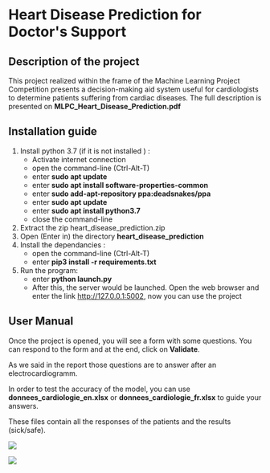 # Heart Disease Prediction for Doctor's Support

## Description of the project

This project realized within the frame of the Machine Learning Project Competition presents a decision-making aid system useful for cardiologists to determine patients suffering from cardiac diseases.
The full description is presented on **MLPC_Heart_Disease_Prediction.pdf**



## Installation guide

1. Install python 3.7 (if it is not installed ) : 
   - Activate internet connection
   - open the command-line (Ctrl-Alt-T)
   - enter **sudo apt update**
   - enter **sudo apt install software-properties-common**
   - enter **sudo add-apt-repository ppa:deadsnakes/ppa**
   - enter **sudo apt update**
   - enter **sudo apt install python3.7**
   - close the command-line
2. Extract the zip heart_disease_prediction.zip
3. Open (Enter in) the directory **heart_disease_prediction** 
4. Install the dependancies : 
   * open the command-line (Ctrl-Alt-T)
   * enter **pip3 install -r requirements.txt**
5. Run the program:
   * enter **python launch.py**
   * After this, the server would be launched. Open the web browser and enter the link <http://127.0.0.1:5002>, now you can use the project

## User Manual

Once the project is opened, you will see a form with some questions. You can respond to the form and at the end, click on **Validate**.

As we said in the report those questions are to answer after an electrocardiogramm.

In order to test the accuracy of the model, you can use **donnees_cardiologie_en.xlsx** or **donnees_cardiologie_fr.xlsx** to guide your answers.

These files contain all the responses of the patients and the results (sick/safe).

![](D:\Capture.JPG)

![](D:\2.JPG)

